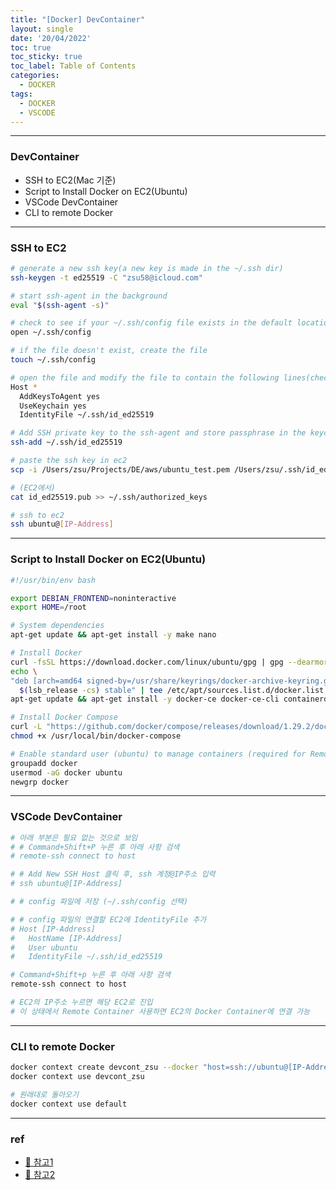 ```yaml
---
title: "[Docker] DevContainer"
layout: single
date: '20/04/2022'
toc: true
toc_sticky: true
toc_label: Table of Contents
categories:
  - DOCKER
tags:
  - DOCKER
  - VSCODE
---
```


---
### DevContainer
* SSH to EC2(Mac 기준)
* Script to Install Docker on EC2(Ubuntu)
* VSCode DevContainer
* CLI to remote Docker

---

### SSH to EC2
```bash
# generate a new ssh key(a new key is made in the ~/.ssh dir)
ssh-keygen -t ed25519 -C "zsu58@icloud.com"

# start ssh-agent in the background
eval "$(ssh-agent -s)"

# check to see if your ~/.ssh/config file exists in the default location
open ~/.ssh/config

# if the file doesn't exist, create the file
touch ~/.ssh/config

# open the file and modify the file to contain the following lines(check whether id_ed25519 is right)
Host *
  AddKeysToAgent yes
  UseKeychain yes
  IdentityFile ~/.ssh/id_ed25519

# Add SSH private key to the ssh-agent and store passphrase in the keychain
ssh-add ~/.ssh/id_ed25519

# paste the ssh key in ec2
scp -i /Users/zsu/Projects/DE/aws/ubuntu_test.pem /Users/zsu/.ssh/id_ed25519.pub ubuntu@[IP-Address]:/home/ubuntu/.ssh/

# (EC2에서)
cat id_ed25519.pub >> ~/.ssh/authorized_keys

# ssh to ec2
ssh ubuntu@[IP-Address]
```

---

### Script to Install Docker on EC2(Ubuntu)
```bash
#!/usr/bin/env bash

export DEBIAN_FRONTEND=noninteractive
export HOME=/root

# System dependencies
apt-get update && apt-get install -y make nano

# Install Docker
curl -fsSL https://download.docker.com/linux/ubuntu/gpg | gpg --dearmor -o /usr/share/keyrings/docker-archive-keyring.gpg
echo \
"deb [arch=amd64 signed-by=/usr/share/keyrings/docker-archive-keyring.gpg] https://download.docker.com/linux/ubuntu \
  $(lsb_release -cs) stable" | tee /etc/apt/sources.list.d/docker.list > /dev/null
apt-get update && apt-get install -y docker-ce docker-ce-cli containerd.io

# Install Docker Compose
curl -L "https://github.com/docker/compose/releases/download/1.29.2/docker-compose-$(uname -s)-$(uname -m)" -o /usr/local/bin/docker-compose
chmod +x /usr/local/bin/docker-compose

# Enable standard user (ubuntu) to manage containers (required for Remote Containers)
groupadd docker
usermod -aG docker ubuntu
newgrp docker
```
---

### VSCode DevContainer
```bash
# 아래 부분은 필요 없는 것으로 보임
# # Command+Shift+P 누른 후 아래 사항 검색
# remote-ssh connect to host

# # Add New SSH Host 클릭 후, ssh 계정@IP주소 입력
# ssh ubuntu@[IP-Address]

# # config 파일에 저장 (~/.ssh/config 선택)

# # config 파일의 연결할 EC2에 IdentityFile 추가
# Host [IP-Address]
#   HostName [IP-Address]
#   User ubuntu
#   IdentityFile ~/.ssh/id_ed25519

# Command+Shift+p 누른 후 아래 사항 검색
remote-ssh connect to host

# EC2의 IP주소 누르면 해당 EC2로 진입
# 이 상태에서 Remote Container 사용하면 EC2의 Docker Container에 연결 가능
```

---

### CLI to remote Docker
```bash
docker context create devcont_zsu --docker "host=ssh://ubuntu@[IP-Address]"
docker context use devcont_zsu

# 원래대로 돌아오기
docker context use default
```
---

### ref
* [🔗 참고1](https://blog.doppler.com/visual-studio-code-remote-dev-containers-on-aws)
* [🔗 참고2](https://medium.com/sjk5766/vs-code-local-remote-container-개발환경-ad0b2c2eb472)

